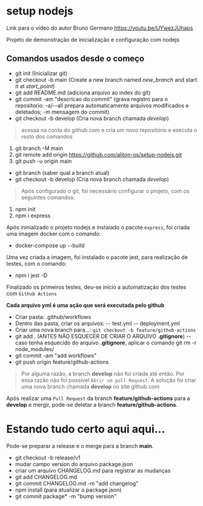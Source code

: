 # setup nodejs

Link para o vídeo do autor Bruno Germano https://youtu.be/UYwezJUhaps

Projeto de demonstração de inicialização e configuração com nodejs

## Comandos usados desde o começo
- git init (Inicializar git)
- git checkout -b main (Create a new branch named *new_branch* and start it at *start_point*)
- git add README.md (adiciona arquivo ao index do git)
- git commit -am "descricao do commit" (grava registro para o repositorio: -a/--all prepara automaticamente arquivos modificados e deletados; -m mensagem do commit)
- git checkout -b develop (Cria nova branch chamada *develop*)

> acessa na conta do github.com e cria um novo repositório e executa o resto dos comandos

1. git branch -M main
2. git remote add origin https://github.com/aliton-os/setup-nodejs.git
3. git push -u origin main

- git branch (saber qual a branch atual)
- git checkout -b develop (Cria nova branch chamada *develop*)

> Após configurado o git, foi necessário configurar o projeto, com os seguintes comandos:

1. npm init
2. npm i express

Após ininializado o projeto nodejs e instalado o pacote `express`, foi criada uma imagem docker com o comando:

- docker-compose up --build

Uma vez criada a imagem, foi instalado o pacote jest, para realização de testes, com o comando:

- npm i jest -D

Finalizado os primeiros testes, deu-se início a automatização dos testes com `Github Actions`

**Cada arquivo yml é uma ação que será executada pelo github**

- Criar pasta: .github/workflows
- Dentro das pasta, criar os arquivos:
-- test.yml
-- deployment.yml
- Criar uma nova branch para...: `git checkout -b feature/github-actions`
- git add . (ANTES NÃO ESQUECER DE CRIAR O ARQUIVO **.gitignore**)
-- caso tenha esquecido do arquivo **.gitignore**, aplicar o comando git rm -r node_modules/
- git commit -am "add workflows"
- git push origin feature/github-actions

> Por alguma razão, a branch **develop** não foi criada até então. Por essa razão não foi possível `Abrir um pull Request`. A solução foi criar uma nova branch chamada **develop** no site github.com

Após realizar uma `Pull Request` da branch **feature/github-actions** para a **develop** e mergir, pode-se deletar a branch **feature/github-actions**.

# Estando tudo certo aqui aqui...

Pode-se preparar a release e o merge para a branch **main**.

- git checkout -b release/v1
- mudar campo version do arquivo package.json
- criar um arquivo CHANGELOG.md para registrar as mudanças
- git add CHANGELOG.md
- git commit CHANGELOG.md -m "add changelog"
- npm install (para atualizar o package.json)
- git commit package* -m "bump version"